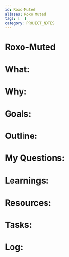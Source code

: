 ```yaml
---
id: Roxo-Muted
aliases: Roxo-Muted
tags: [  ]
category: PROJECT_NOTES
---
```

# Roxo-Muted

# What:


# Why:


# Goals:


# Outline:


# My Questions:


# Learnings:


# Resources:


# Tasks:


# Log: